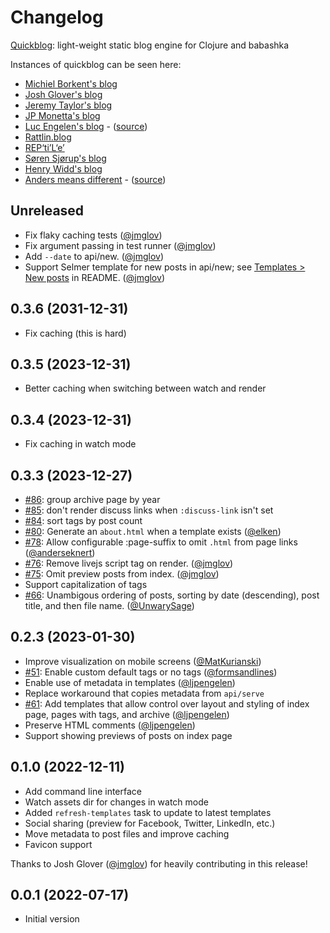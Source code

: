 # Changelog

[Quickblog](https://github.com/borkdude/quickblog): light-weight static blog engine for Clojure and babashka

Instances of quickblog can be seen here:

- [Michiel Borkent's blog](https://blog.michielborkent.nl)
- [Josh Glover's blog](https://jmglov.net/blog)
- [Jeremy Taylor's blog](https://jdt.me/strange-reflections.html)
- [JP Monetta's blog](https://jpmonettas.github.io/my-blog/public/)
- [Luc Engelen's blog](https://blog.cofx.nl/) - ([source](https://github.com/cofx22/blog))
- [Rattlin.blog](https://rattlin.blog/)
- [REP‘ti’L‘e’](https://kuna.us/)
- [Søren Sjørup's blog](https://zoren.dk)
- [Henry Widd's blog](https://widdindustries.com/blog)
- [Anders means different](https://www.eknert.com/blog) - ([source](https://github.com/anderseknert/blog))

## Unreleased

- Fix flaky caching tests ([@jmglov](https://github.com/jmglov))
- Fix argument passing in test runner ([@jmglov](https://github.com/jmglov))
- Add `--date` to api/new. ([@jmglov](https://github.com/jmglov))
- Support Selmer template for new posts in api/new; see [Templates > New
  posts](README.md#new-posts) in README. ([@jmglov](https://github.com/jmglov))

## 0.3.6 (2031-12-31)

- Fix caching (this is hard)

## 0.3.5 (2023-12-31)

- Better caching when switching between watch and render

## 0.3.4 (2023-12-31)

- Fix caching in watch mode

## 0.3.3 (2023-12-27)

- [#86](https://github.com/borkdude/quickblog/issues/86): group archive page by year
- [#85](https://github.com/borkdude/quickblog/issues/85): don't render discuss links when `:discuss-link` isn't set
- [#84](https://github.com/borkdude/quickblog/issues/84): sort tags by post count
- [#80](https://github.com/borkdude/quickblog/issues/80): Generate an `about.html` when a template exists ([@elken](https://github.com/elken))
- [#78](https://github.com/borkdude/quickblog/issues/78): Allow configurable :page-suffix to omit `.html` from page links ([@anderseknert](https://github.com/anderseknert))
- [#76](https://github.com/borkdude/quickblog/pull/76): Remove livejs script tag
  on render. ([@jmglov](https://github.com/jmglov))
- [#75](https://github.com/borkdude/quickblog/pull/75): Omit preview posts from
  index. ([@jmglov](https://github.com/jmglov))
- Support capitalization of tags
- [#66](https://github.com/borkdude/quickblog/issues/66): Unambigous ordering of posts, sorting by date (descending), post title, and then file name.  ([@UnwarySage](https://github.com/UnwarySage))

## 0.2.3 (2023-01-30)

- Improve visualization on mobile screens ([@MatKurianski](https://github.com/MatKurianski))
- [#51](https://github.com/borkdude/quickblog/issues/51): Enable custom default tags or no tags ([@formsandlines](https://github.com/formsandlines))
- Enable use of metadata in templates ([@ljpengelen](https://github.com/ljpengelen))
- Replace workaround that copies metadata from `api/serve`
- [#61](https://github.com/borkdude/quickblog/issues/61): Add templates that allow control over layout and styling of index page, pages with tags, and archive ([@ljpengelen](https://github.com/ljpengelen))
- Preserve HTML comments ([@ljpengelen](https://github.com/ljpengelen))
- Support showing previews of posts on index page

## 0.1.0 (2022-12-11)

- Add command line interface
- Watch assets dir for changes in watch mode
- Added `refresh-templates` task to update to latest templates
- Social sharing (preview for Facebook, Twitter, LinkedIn, etc.)
- Move metadata to post files and improve caching
- Favicon support

Thanks to Josh Glover ([@jmglov](https://github.com/jmglov)) for heavily contributing in this release!

## 0.0.1 (2022-07-17)

- Initial version
